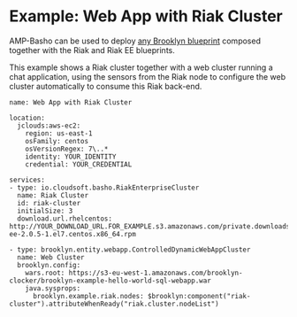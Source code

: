 ---
---

# Example: Web App with Riak Cluster

AMP-Basho can be used to deploy [any Brooklyn blueprint](http://brooklyn.io/learnmore/blueprint-tour.html)
composed together with the Riak and Riak EE blueprints.

This example shows a Riak cluster together with a web cluster running a chat application,
using the sensors from the Riak node to configure the web cluster automatically to consume
this Riak back-end.
 

```
name: Web App with Riak Cluster

location:
  jclouds:aws-ec2:
    region: us-east-1
    osFamily: centos
    osVersionRegex: 7\..*
    identity: YOUR_IDENTITY
    credential: YOUR_CREDENTIAL
    
services:
- type: io.cloudsoft.basho.RiakEnterpriseCluster
  name: Riak Cluster
  id: riak-cluster
  initialSize: 3
  download.url.rhelcentos: http://YOUR_DOWNLOAD_URL.FOR_EXAMPLE.s3.amazonaws.com/private.downloads.basho.com/riak_ee/YOUR_CODE/2.0/2.0.5/rhel/7/riak-ee-2.0.5-1.el7.centos.x86_64.rpm

- type: brooklyn.entity.webapp.ControlledDynamicWebAppCluster
  name: Web Cluster
  brooklyn.config:
    wars.root: https://s3-eu-west-1.amazonaws.com/brooklyn-clocker/brooklyn-example-hello-world-sql-webapp.war
    java.sysprops: 
      brooklyn.example.riak.nodes: $brooklyn:component("riak-cluster").attributeWhenReady("riak.cluster.nodeList")
```